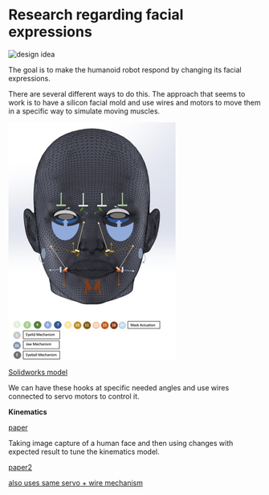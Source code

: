 # Research regarding facial expressions

![design idea](https://ars.els-cdn.com/content/image/1-s2.0-S2468067220300262-gr14_lrg.jpg)

The goal is to make the humanoid robot respond by changing its facial expressions.

There are several different ways to do this.
The approach that seems to work is to have a silicon facial mold and use wires and motors to move them in a specific way to simulate moving muscles.

![Muscle movement](facial_movement.jpg)


[Solidworks model](https://zenodo.org/record/3539723)

We can have these hooks at specific needed angles and use wires connected to servo motors to control it.

**Kinematics**

[paper](Automatic_Facial_Expression_Learning_Method_Based_on_Humanoid_Robot_XIN-REN.pdf)

Taking image capture of a human face and then using changes with expected result to tune the kinematics model.


[paper2](https://www.frontiersin.org/articles/10.3389/frobt.2021.730317/full)

[also uses same servo + wire mechanism](paper_string_based_2.pdf)